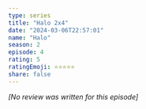 ```yaml
---
type: series
title: "Halo 2x4"
date: "2024-03-06T22:57:01"
name: "Halo"
season: 2
episode: 4
rating: 5
ratingEmoji: ⭐️⭐️⭐️⭐️⭐️
share: false
---
```


_[No review was written for this episode]_
